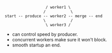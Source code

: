 ```        
                  / worker1 \   
                 /           \
start -- produce -- worker2 -- merge -- end
                 \           /
                  \ worker3 /
```

- can control speed by producer.
- concurrent workers make sure it won't block.
- smooth startup an end.

